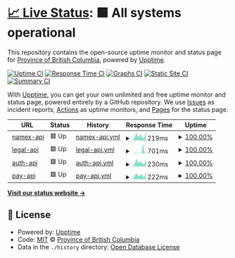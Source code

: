 # [📈 Live Status](https://bcgov.github.io/upptime): <!--live status--> **🟩 All systems operational**

This repository contains the open-source uptime monitor and status page for [Province of British Columbia](https://github.com/bcgov/BC-Policy-Framework-For-GitHub), powered by [Upptime](https://github.com/upptime/upptime).

[![Uptime CI](https://github.com/bcgov/upptime/workflows/Uptime%20CI/badge.svg)](https://github.com/bcgov/upptime/actions?query=workflow%3A%22Uptime+CI%22)
[![Response Time CI](https://github.com/bcgov/upptime/workflows/Response%20Time%20CI/badge.svg)](https://github.com/bcgov/upptime/actions?query=workflow%3A%22Response+Time+CI%22)
[![Graphs CI](https://github.com/bcgov/upptime/workflows/Graphs%20CI/badge.svg)](https://github.com/bcgov/upptime/actions?query=workflow%3A%22Graphs+CI%22)
[![Static Site CI](https://github.com/bcgov/upptime/workflows/Static%20Site%20CI/badge.svg)](https://github.com/bcgov/upptime/actions?query=workflow%3A%22Static+Site+CI%22)
[![Summary CI](https://github.com/bcgov/upptime/workflows/Summary%20CI/badge.svg)](https://github.com/bcgov/upptime/actions?query=workflow%3A%22Summary+CI%22)

With [Upptime](https://upptime.js.org), you can get your own unlimited and free uptime monitor and status page, powered entirely by a GitHub repository. We use [Issues](https://github.com/bcgov/upptime/issues) as incident reports, [Actions](https://github.com/bcgov/upptime/actions) as uptime monitors, and [Pages](https://bcgov.github.io/upptime) for the status page.

<!--start: status pages-->
<!-- This summary is generated by Upptime (https://github.com/upptime/upptime) -->
<!-- Do not edit this manually, your changes will be overwritten -->
<!-- prettier-ignore -->
| URL | Status | History | Response Time | Uptime |
| --- | ------ | ------- | ------------- | ------ |
| <img alt="" src="https://icons.duckduckgo.com/ip3/namex.apps.silver.devops.gov.bc.ca.ico" height="13"> [namex-api](https://namex.apps.silver.devops.gov.bc.ca/api/v1/nr-ops/healthz) | 🟩 Up | [namex-api.yml](https://github.com/bcgov/upptime/commits/HEAD/history/namex-api.yml) | <details><summary><img alt="Response time graph" src="./graphs/namex-api/response-time-week.png" height="20"> 219ms</summary><br><a href="https://bcgov.github.io/upptime/history/namex-api"><img alt="Response time 288" src="https://img.shields.io/endpoint?url=https%3A%2F%2Fraw.githubusercontent.com%2Fbcgov%2Fupptime%2FHEAD%2Fapi%2Fnamex-api%2Fresponse-time.json"></a><br><a href="https://bcgov.github.io/upptime/history/namex-api"><img alt="24-hour response time 318" src="https://img.shields.io/endpoint?url=https%3A%2F%2Fraw.githubusercontent.com%2Fbcgov%2Fupptime%2FHEAD%2Fapi%2Fnamex-api%2Fresponse-time-day.json"></a><br><a href="https://bcgov.github.io/upptime/history/namex-api"><img alt="7-day response time 219" src="https://img.shields.io/endpoint?url=https%3A%2F%2Fraw.githubusercontent.com%2Fbcgov%2Fupptime%2FHEAD%2Fapi%2Fnamex-api%2Fresponse-time-week.json"></a><br><a href="https://bcgov.github.io/upptime/history/namex-api"><img alt="30-day response time 268" src="https://img.shields.io/endpoint?url=https%3A%2F%2Fraw.githubusercontent.com%2Fbcgov%2Fupptime%2FHEAD%2Fapi%2Fnamex-api%2Fresponse-time-month.json"></a><br><a href="https://bcgov.github.io/upptime/history/namex-api"><img alt="1-year response time 288" src="https://img.shields.io/endpoint?url=https%3A%2F%2Fraw.githubusercontent.com%2Fbcgov%2Fupptime%2FHEAD%2Fapi%2Fnamex-api%2Fresponse-time-year.json"></a></details> | <details><summary><a href="https://bcgov.github.io/upptime/history/namex-api">100.00%</a></summary><a href="https://bcgov.github.io/upptime/history/namex-api"><img alt="All-time uptime 98.93%" src="https://img.shields.io/endpoint?url=https%3A%2F%2Fraw.githubusercontent.com%2Fbcgov%2Fupptime%2FHEAD%2Fapi%2Fnamex-api%2Fuptime.json"></a><br><a href="https://bcgov.github.io/upptime/history/namex-api"><img alt="24-hour uptime 100.00%" src="https://img.shields.io/endpoint?url=https%3A%2F%2Fraw.githubusercontent.com%2Fbcgov%2Fupptime%2FHEAD%2Fapi%2Fnamex-api%2Fuptime-day.json"></a><br><a href="https://bcgov.github.io/upptime/history/namex-api"><img alt="7-day uptime 100.00%" src="https://img.shields.io/endpoint?url=https%3A%2F%2Fraw.githubusercontent.com%2Fbcgov%2Fupptime%2FHEAD%2Fapi%2Fnamex-api%2Fuptime-week.json"></a><br><a href="https://bcgov.github.io/upptime/history/namex-api"><img alt="30-day uptime 100.00%" src="https://img.shields.io/endpoint?url=https%3A%2F%2Fraw.githubusercontent.com%2Fbcgov%2Fupptime%2FHEAD%2Fapi%2Fnamex-api%2Fuptime-month.json"></a><br><a href="https://bcgov.github.io/upptime/history/namex-api"><img alt="1-year uptime 98.93%" src="https://img.shields.io/endpoint?url=https%3A%2F%2Fraw.githubusercontent.com%2Fbcgov%2Fupptime%2FHEAD%2Fapi%2Fnamex-api%2Fuptime-year.json"></a></details>
| <img alt="" src="https://icons.duckduckgo.com/ip3/legal-api.apps.silver.devops.gov.bc.ca.ico" height="13"> [legal-api](https://legal-api.apps.silver.devops.gov.bc.ca/ops/healthz) | 🟩 Up | [legal-api.yml](https://github.com/bcgov/upptime/commits/HEAD/history/legal-api.yml) | <details><summary><img alt="Response time graph" src="./graphs/legal-api/response-time-week.png" height="20"> 701ms</summary><br><a href="https://bcgov.github.io/upptime/history/legal-api"><img alt="Response time 370" src="https://img.shields.io/endpoint?url=https%3A%2F%2Fraw.githubusercontent.com%2Fbcgov%2Fupptime%2FHEAD%2Fapi%2Flegal-api%2Fresponse-time.json"></a><br><a href="https://bcgov.github.io/upptime/history/legal-api"><img alt="24-hour response time 294" src="https://img.shields.io/endpoint?url=https%3A%2F%2Fraw.githubusercontent.com%2Fbcgov%2Fupptime%2FHEAD%2Fapi%2Flegal-api%2Fresponse-time-day.json"></a><br><a href="https://bcgov.github.io/upptime/history/legal-api"><img alt="7-day response time 701" src="https://img.shields.io/endpoint?url=https%3A%2F%2Fraw.githubusercontent.com%2Fbcgov%2Fupptime%2FHEAD%2Fapi%2Flegal-api%2Fresponse-time-week.json"></a><br><a href="https://bcgov.github.io/upptime/history/legal-api"><img alt="30-day response time 412" src="https://img.shields.io/endpoint?url=https%3A%2F%2Fraw.githubusercontent.com%2Fbcgov%2Fupptime%2FHEAD%2Fapi%2Flegal-api%2Fresponse-time-month.json"></a><br><a href="https://bcgov.github.io/upptime/history/legal-api"><img alt="1-year response time 370" src="https://img.shields.io/endpoint?url=https%3A%2F%2Fraw.githubusercontent.com%2Fbcgov%2Fupptime%2FHEAD%2Fapi%2Flegal-api%2Fresponse-time-year.json"></a></details> | <details><summary><a href="https://bcgov.github.io/upptime/history/legal-api">100.00%</a></summary><a href="https://bcgov.github.io/upptime/history/legal-api"><img alt="All-time uptime 99.97%" src="https://img.shields.io/endpoint?url=https%3A%2F%2Fraw.githubusercontent.com%2Fbcgov%2Fupptime%2FHEAD%2Fapi%2Flegal-api%2Fuptime.json"></a><br><a href="https://bcgov.github.io/upptime/history/legal-api"><img alt="24-hour uptime 100.00%" src="https://img.shields.io/endpoint?url=https%3A%2F%2Fraw.githubusercontent.com%2Fbcgov%2Fupptime%2FHEAD%2Fapi%2Flegal-api%2Fuptime-day.json"></a><br><a href="https://bcgov.github.io/upptime/history/legal-api"><img alt="7-day uptime 100.00%" src="https://img.shields.io/endpoint?url=https%3A%2F%2Fraw.githubusercontent.com%2Fbcgov%2Fupptime%2FHEAD%2Fapi%2Flegal-api%2Fuptime-week.json"></a><br><a href="https://bcgov.github.io/upptime/history/legal-api"><img alt="30-day uptime 100.00%" src="https://img.shields.io/endpoint?url=https%3A%2F%2Fraw.githubusercontent.com%2Fbcgov%2Fupptime%2FHEAD%2Fapi%2Flegal-api%2Fuptime-month.json"></a><br><a href="https://bcgov.github.io/upptime/history/legal-api"><img alt="1-year uptime 99.97%" src="https://img.shields.io/endpoint?url=https%3A%2F%2Fraw.githubusercontent.com%2Fbcgov%2Fupptime%2FHEAD%2Fapi%2Flegal-api%2Fuptime-year.json"></a></details>
| <img alt="" src="https://icons.duckduckgo.com/ip3/auth-api.apps.silver.devops.gov.bc.ca.ico" height="13"> [auth-api](https://auth-api.apps.silver.devops.gov.bc.ca/ops/healthz) | 🟩 Up | [auth-api.yml](https://github.com/bcgov/upptime/commits/HEAD/history/auth-api.yml) | <details><summary><img alt="Response time graph" src="./graphs/auth-api/response-time-week.png" height="20"> 230ms</summary><br><a href="https://bcgov.github.io/upptime/history/auth-api"><img alt="Response time 281" src="https://img.shields.io/endpoint?url=https%3A%2F%2Fraw.githubusercontent.com%2Fbcgov%2Fupptime%2FHEAD%2Fapi%2Fauth-api%2Fresponse-time.json"></a><br><a href="https://bcgov.github.io/upptime/history/auth-api"><img alt="24-hour response time 408" src="https://img.shields.io/endpoint?url=https%3A%2F%2Fraw.githubusercontent.com%2Fbcgov%2Fupptime%2FHEAD%2Fapi%2Fauth-api%2Fresponse-time-day.json"></a><br><a href="https://bcgov.github.io/upptime/history/auth-api"><img alt="7-day response time 230" src="https://img.shields.io/endpoint?url=https%3A%2F%2Fraw.githubusercontent.com%2Fbcgov%2Fupptime%2FHEAD%2Fapi%2Fauth-api%2Fresponse-time-week.json"></a><br><a href="https://bcgov.github.io/upptime/history/auth-api"><img alt="30-day response time 272" src="https://img.shields.io/endpoint?url=https%3A%2F%2Fraw.githubusercontent.com%2Fbcgov%2Fupptime%2FHEAD%2Fapi%2Fauth-api%2Fresponse-time-month.json"></a><br><a href="https://bcgov.github.io/upptime/history/auth-api"><img alt="1-year response time 281" src="https://img.shields.io/endpoint?url=https%3A%2F%2Fraw.githubusercontent.com%2Fbcgov%2Fupptime%2FHEAD%2Fapi%2Fauth-api%2Fresponse-time-year.json"></a></details> | <details><summary><a href="https://bcgov.github.io/upptime/history/auth-api">100.00%</a></summary><a href="https://bcgov.github.io/upptime/history/auth-api"><img alt="All-time uptime 99.96%" src="https://img.shields.io/endpoint?url=https%3A%2F%2Fraw.githubusercontent.com%2Fbcgov%2Fupptime%2FHEAD%2Fapi%2Fauth-api%2Fuptime.json"></a><br><a href="https://bcgov.github.io/upptime/history/auth-api"><img alt="24-hour uptime 100.00%" src="https://img.shields.io/endpoint?url=https%3A%2F%2Fraw.githubusercontent.com%2Fbcgov%2Fupptime%2FHEAD%2Fapi%2Fauth-api%2Fuptime-day.json"></a><br><a href="https://bcgov.github.io/upptime/history/auth-api"><img alt="7-day uptime 100.00%" src="https://img.shields.io/endpoint?url=https%3A%2F%2Fraw.githubusercontent.com%2Fbcgov%2Fupptime%2FHEAD%2Fapi%2Fauth-api%2Fuptime-week.json"></a><br><a href="https://bcgov.github.io/upptime/history/auth-api"><img alt="30-day uptime 100.00%" src="https://img.shields.io/endpoint?url=https%3A%2F%2Fraw.githubusercontent.com%2Fbcgov%2Fupptime%2FHEAD%2Fapi%2Fauth-api%2Fuptime-month.json"></a><br><a href="https://bcgov.github.io/upptime/history/auth-api"><img alt="1-year uptime 99.96%" src="https://img.shields.io/endpoint?url=https%3A%2F%2Fraw.githubusercontent.com%2Fbcgov%2Fupptime%2FHEAD%2Fapi%2Fauth-api%2Fuptime-year.json"></a></details>
| <img alt="" src="https://icons.duckduckgo.com/ip3/pay-api.apps.silver.devops.gov.bc.ca.ico" height="13"> [pay-api](https://pay-api.apps.silver.devops.gov.bc.ca/ops/healthz) | 🟩 Up | [pay-api.yml](https://github.com/bcgov/upptime/commits/HEAD/history/pay-api.yml) | <details><summary><img alt="Response time graph" src="./graphs/pay-api/response-time-week.png" height="20"> 222ms</summary><br><a href="https://bcgov.github.io/upptime/history/pay-api"><img alt="Response time 344" src="https://img.shields.io/endpoint?url=https%3A%2F%2Fraw.githubusercontent.com%2Fbcgov%2Fupptime%2FHEAD%2Fapi%2Fpay-api%2Fresponse-time.json"></a><br><a href="https://bcgov.github.io/upptime/history/pay-api"><img alt="24-hour response time 311" src="https://img.shields.io/endpoint?url=https%3A%2F%2Fraw.githubusercontent.com%2Fbcgov%2Fupptime%2FHEAD%2Fapi%2Fpay-api%2Fresponse-time-day.json"></a><br><a href="https://bcgov.github.io/upptime/history/pay-api"><img alt="7-day response time 222" src="https://img.shields.io/endpoint?url=https%3A%2F%2Fraw.githubusercontent.com%2Fbcgov%2Fupptime%2FHEAD%2Fapi%2Fpay-api%2Fresponse-time-week.json"></a><br><a href="https://bcgov.github.io/upptime/history/pay-api"><img alt="30-day response time 271" src="https://img.shields.io/endpoint?url=https%3A%2F%2Fraw.githubusercontent.com%2Fbcgov%2Fupptime%2FHEAD%2Fapi%2Fpay-api%2Fresponse-time-month.json"></a><br><a href="https://bcgov.github.io/upptime/history/pay-api"><img alt="1-year response time 344" src="https://img.shields.io/endpoint?url=https%3A%2F%2Fraw.githubusercontent.com%2Fbcgov%2Fupptime%2FHEAD%2Fapi%2Fpay-api%2Fresponse-time-year.json"></a></details> | <details><summary><a href="https://bcgov.github.io/upptime/history/pay-api">100.00%</a></summary><a href="https://bcgov.github.io/upptime/history/pay-api"><img alt="All-time uptime 99.96%" src="https://img.shields.io/endpoint?url=https%3A%2F%2Fraw.githubusercontent.com%2Fbcgov%2Fupptime%2FHEAD%2Fapi%2Fpay-api%2Fuptime.json"></a><br><a href="https://bcgov.github.io/upptime/history/pay-api"><img alt="24-hour uptime 100.00%" src="https://img.shields.io/endpoint?url=https%3A%2F%2Fraw.githubusercontent.com%2Fbcgov%2Fupptime%2FHEAD%2Fapi%2Fpay-api%2Fuptime-day.json"></a><br><a href="https://bcgov.github.io/upptime/history/pay-api"><img alt="7-day uptime 100.00%" src="https://img.shields.io/endpoint?url=https%3A%2F%2Fraw.githubusercontent.com%2Fbcgov%2Fupptime%2FHEAD%2Fapi%2Fpay-api%2Fuptime-week.json"></a><br><a href="https://bcgov.github.io/upptime/history/pay-api"><img alt="30-day uptime 100.00%" src="https://img.shields.io/endpoint?url=https%3A%2F%2Fraw.githubusercontent.com%2Fbcgov%2Fupptime%2FHEAD%2Fapi%2Fpay-api%2Fuptime-month.json"></a><br><a href="https://bcgov.github.io/upptime/history/pay-api"><img alt="1-year uptime 99.96%" src="https://img.shields.io/endpoint?url=https%3A%2F%2Fraw.githubusercontent.com%2Fbcgov%2Fupptime%2FHEAD%2Fapi%2Fpay-api%2Fuptime-year.json"></a></details>

<!--end: status pages-->

[**Visit our status website →**](https://bcgov.github.io/upptime)

## 📄 License

- Powered by: [Upptime](https://github.com/upptime/upptime)
- Code: [MIT](./LICENSE) © [Province of British Columbia](https://github.com/bcgov/BC-Policy-Framework-For-GitHub)
- Data in the `./history` directory: [Open Database License](https://opendatacommons.org/licenses/odbl/1-0/)
